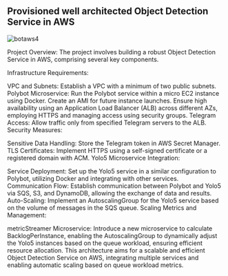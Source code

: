 ## Provisioned well architected Object Detection Service in AWS

![botaws4](https://github.com/AmiranIV/Provisioned_ObjectDetection_in_AWS/assets/109898333/36f4263e-bce3-4140-bbec-388c4fc31928)

Project Overview:
The project involves building a robust Object Detection Service in AWS, comprising several key components.

Infrastructure Requirements:

VPC and Subnets: Establish a VPC with a minimum of two public subnets.
Polybot Microservice: Run the Polybot service within a micro EC2 instance using Docker. Create an AMI for future instance launches. Ensure high availability using an Application Load Balancer (ALB) across different AZs, employing HTTPS and managing access using security groups.
Telegram Access: Allow traffic only from specified Telegram servers to the ALB.
Security Measures:

Sensitive Data Handling: Store the Telegram token in AWS Secret Manager.
TLS Certificates: Implement HTTPS using a self-signed certificate or a registered domain with ACM.
Yolo5 Microservice Integration:

Service Deployment: Set up the Yolo5 service in a similar configuration to Polybot, utilizing Docker and integrating with other services.
Communication Flow: Establish communication between Polybot and Yolo5 via SQS, S3, and DynamoDB, allowing the exchange of data and results.
Auto-Scaling: Implement an AutoscalingGroup for the Yolo5 service based on the volume of messages in the SQS queue.
Scaling Metrics and Management:

metricStreamer Microservice: Introduce a new microservice to calculate BacklogPerInstance, enabling the AutoscalingGroup to dynamically adjust the Yolo5 instances based on the queue workload, ensuring efficient resource allocation.
This architecture aims for a scalable and efficient Object Detection Service on AWS, integrating multiple services and enabling automatic scaling based on queue workload metrics.


